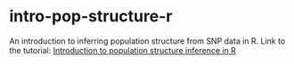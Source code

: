 # intro-pop-structure-r
An introduction to inferring population structure from SNP data in R. 
Link to the tutorial: [Introduction to population structure inference in R](https://connor-french.github.io/intro-pop-structure-r/)